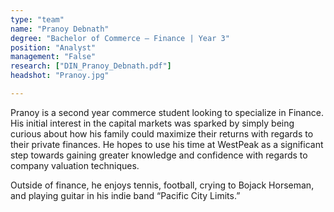 ```yaml
---
type: "team"
name: "Pranoy Debnath"
degree: "Bachelor of Commerce – Finance | Year 3"
position: "Analyst"
management: "False"
research: ["DIN_Pranoy_Debnath.pdf"]
headshot: "Pranoy.jpg"

---
```


Pranoy is a second year commerce student looking to specialize in Finance. His initial interest in the capital markets was sparked by simply being curious about how his family could maximize their returns with regards to their private finances. He hopes to use his time at WestPeak as a significant step towards gaining greater knowledge and confidence with regards to company valuation techniques.

Outside of finance, he enjoys tennis, football, crying to Bojack Horseman, and playing guitar in his indie band “Pacific City Limits.”

